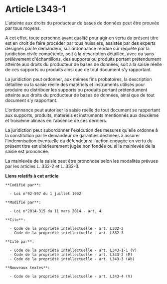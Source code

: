 # Article L343-1

L'atteinte aux droits du producteur de bases de données peut être prouvée par tous moyens. 

A cet effet, toute personne ayant qualité pour agir en vertu du présent titre est en droit de faire procéder par tous
huissiers, assistés par des experts désignés par le demandeur, sur ordonnance rendue sur requête par la juridiction civile
compétente, soit à la description détaillée, avec ou sans prélèvement d'échantillons, des supports ou produits portant
prétendument atteinte aux droits du producteur de bases de données, soit à la saisie réelle de ces supports ou produits ainsi
que de tout document s'y rapportant. 

La juridiction peut ordonner, aux mêmes fins probatoires, la description détaillée ou la saisie réelle des matériels et
instruments utilisés pour produire ou distribuer les supports ou produits portant prétendument atteinte aux droits du
producteur de bases de données, ainsi que de tout document s'y rapportant. 

L'ordonnance peut autoriser la saisie réelle de tout document se rapportant aux supports, produits, matériels et instruments
mentionnés aux deuxième et troisième alinéas en l'absence de ces derniers. 

La juridiction  peut subordonner l'exécution des mesures qu'elle ordonne à la constitution par le demandeur de garanties
destinées à assurer l'indemnisation éventuelle du défendeur si l'action engagée en vertu du présent titre est ultérieurement
jugée non fondée ou si la mainlevée de la saisie est prononcée. 

La mainlevée de la saisie peut être prononcée selon les modalités prévues par les articles L. 332-2 et L. 332-3.

**Liens relatifs à cet article**

	**Codifié par**:

	  - Loi n°92-597 du 1 juillet 1992

	**Modifié par**:

	  - Loi n°2014-315 du 11 mars 2014 - art. 4

	**Cite**:

	  - Code de la propriété intellectuelle - art. L332-2
	  - Code de la propriété intellectuelle - art. L332-3

	**Cité par**:

	  - Code de la propriété intellectuelle - art. L343-1-1 (V)
	  - Code de la propriété intellectuelle - art. L343-2 (M)
	  - Code de la propriété intellectuelle - art. L343-3 (Ab)

	**Nouveaux textes**:

	  - Code de la propriété intellectuelle - art. L343-4 (V)
